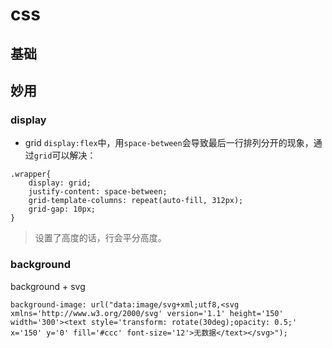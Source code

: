 # css

## 基础

## 妙用

### display 
- grid
`display:flex`中，用`space-between`会导致最后一行排列分开的现象，通过`grid`可以解决：
```
.wrapper{
    display: grid;
    justify-content: space-between;
    grid-template-columns: repeat(auto-fill, 312px);
    grid-gap: 10px;
}
```
> 设置了高度的话，行会平分高度。

### background
background + svg
```
background-image: url("data:image/svg+xml;utf8,<svg xmlns='http://www.w3.org/2000/svg' version='1.1' height='150' width='300'><text style='transform: rotate(30deg);opacity: 0.5;' x='150' y='0' fill='#ccc' font-size='12'>无数据</text></svg>");
```